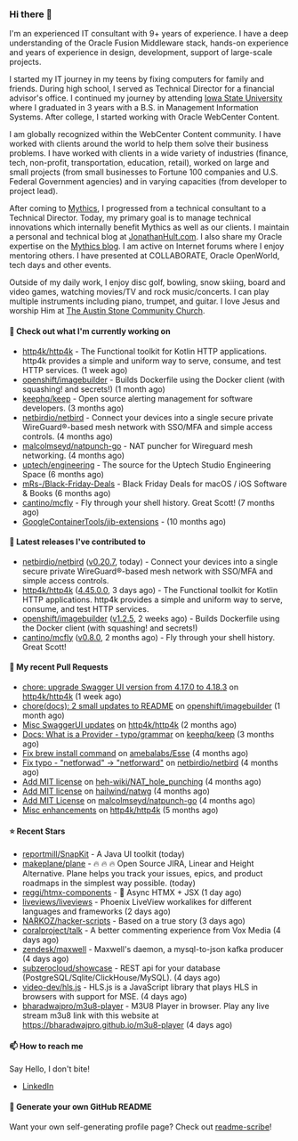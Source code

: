 ### Hi there 👋

I'm an experienced IT consultant with 9+ years of experience. I have a deep understanding of the Oracle Fusion Middleware stack, hands-on experience and years of experience in design, development, support of large-scale projects.

I started my IT journey in my teens by fixing computers for family and friends. During high school, I served as Technical Director for a financial advisor's office. I continued my journey by attending [Iowa State University](iastate.edu) where I graduated in 3 years with a B.S. in Management Information Systems. After college, I started working with Oracle WebCenter Content.

I am globally recognized within the WebCenter Content community. I have worked with clients around the world to help them solve their business problems. I have worked with clients in a wide variety of industries (finance, tech, non-profit, transportation, education, retail), worked on large and small projects (from small businesses to Fortune 100 companies and U.S. Federal Government agencies) and in varying capacities (from developer to project lead).

After coming to [Mythics](https://www.mythics.com/), I progressed from a technical consultant to a Technical Director. Today, my primary goal is to manage technical innovations which internally benefit Mythics as well as our clients. I maintain a personal and technical blog at [JonathanHult.com](https://jonathanhult.com). I also share my Oracle expertise on the [Mythics blog](https://www.mythics.com/about/blog/). I am active on Internet forums where I enjoy mentoring others. I have presented at COLLABORATE, Oracle OpenWorld, tech days and other events.

Outside of my daily work, I enjoy disc golf, bowling, snow skiing, board and video games, watching movies/TV and rock music/concerts. I can play multiple instruments including piano, trumpet, and guitar. I love Jesus and worship Him at [The Austin Stone Community Church](https://austinstone.org/).

#### 👷 Check out what I'm currently working on

- [http4k/http4k](https://github.com/http4k/http4k) - The Functional toolkit for Kotlin HTTP applications. http4k provides a simple and uniform way to serve, consume, and test HTTP services. (1 week ago)
- [openshift/imagebuilder](https://github.com/openshift/imagebuilder) - Builds Dockerfile using the Docker client (with squashing! and secrets!) (1 month ago)
- [keephq/keep](https://github.com/keephq/keep) - Open source alerting management for software developers. (3 months ago)
- [netbirdio/netbird](https://github.com/netbirdio/netbird) - Connect your devices into a single secure private WireGuard®-based mesh network with SSO/MFA and simple access controls. (4 months ago)
- [malcolmseyd/natpunch-go](https://github.com/malcolmseyd/natpunch-go) - NAT puncher for Wireguard mesh networking. (4 months ago)
- [uptech/engineering](https://github.com/uptech/engineering) - The source for the Uptech Studio Engineering Space (6 months ago)
- [mRs-/Black-Friday-Deals](https://github.com/mRs-/Black-Friday-Deals) - Black Friday Deals for macOS / iOS Software &amp; Books (6 months ago)
- [cantino/mcfly](https://github.com/cantino/mcfly) - Fly through your shell history. Great Scott! (7 months ago)
- [GoogleContainerTools/jib-extensions](https://github.com/GoogleContainerTools/jib-extensions) -  (10 months ago)

#### 🔭 Latest releases I've contributed to

- [netbirdio/netbird](https://github.com/netbirdio/netbird) ([v0.20.7](https://github.com/netbirdio/netbird/releases/tag/v0.20.7), today) - Connect your devices into a single secure private WireGuard®-based mesh network with SSO/MFA and simple access controls.
- [http4k/http4k](https://github.com/http4k/http4k) ([4.45.0.0](https://github.com/http4k/http4k/releases/tag/4.45.0.0), 3 days ago) - The Functional toolkit for Kotlin HTTP applications. http4k provides a simple and uniform way to serve, consume, and test HTTP services.
- [openshift/imagebuilder](https://github.com/openshift/imagebuilder) ([v1.2.5](https://github.com/openshift/imagebuilder/releases/tag/v1.2.5), 2 weeks ago) - Builds Dockerfile using the Docker client (with squashing! and secrets!)
- [cantino/mcfly](https://github.com/cantino/mcfly) ([v0.8.0](https://github.com/cantino/mcfly/releases/tag/v0.8.0), 2 months ago) - Fly through your shell history. Great Scott!

#### 🔨 My recent Pull Requests

- [chore: upgrade Swagger UI version from 4.17.0 to 4.18.3](https://github.com/http4k/http4k/pull/903) on [http4k/http4k](https://github.com/http4k/http4k) (1 week ago)
- [chore(docs): 2 small updates to README](https://github.com/openshift/imagebuilder/pull/253) on [openshift/imagebuilder](https://github.com/openshift/imagebuilder) (1 month ago)
- [Misc SwaggerUI updates](https://github.com/http4k/http4k/pull/864) on [http4k/http4k](https://github.com/http4k/http4k) (2 months ago)
- [Docs: What is a Provider - typo/grammar](https://github.com/keephq/keep/pull/44) on [keephq/keep](https://github.com/keephq/keep) (3 months ago)
- [Fix brew install command](https://github.com/amebalabs/Esse/pull/18) on [amebalabs/Esse](https://github.com/amebalabs/Esse) (4 months ago)
- [Fix typo - &#34;netforwad&#34; -&gt; &#34;netforward&#34;](https://github.com/netbirdio/netbird/pull/647) on [netbirdio/netbird](https://github.com/netbirdio/netbird) (4 months ago)
- [Add MIT license](https://github.com/heh-wiki/NAT_hole_punching/pull/3) on [heh-wiki/NAT_hole_punching](https://github.com/heh-wiki/NAT_hole_punching) (4 months ago)
- [Add MIT license](https://github.com/hailwind/natwg/pull/1) on [hailwind/natwg](https://github.com/hailwind/natwg) (4 months ago)
- [Add MIT License](https://github.com/malcolmseyd/natpunch-go/pull/10) on [malcolmseyd/natpunch-go](https://github.com/malcolmseyd/natpunch-go) (4 months ago)
- [Misc enhancements](https://github.com/http4k/http4k/pull/836) on [http4k/http4k](https://github.com/http4k/http4k) (5 months ago)

#### ⭐ Recent Stars

- [reportmill/SnapKit](https://github.com/reportmill/SnapKit) - A Java UI toolkit (today)
- [makeplane/plane](https://github.com/makeplane/plane) - 🔥 🔥 🔥 Open Source JIRA, Linear and Height Alternative. Plane helps you track your issues, epics, and product roadmaps in the simplest way possible. (today)
- [reggi/htmx-components](https://github.com/reggi/htmx-components) - 🧩 Async HTMX &#43; JSX (1 day ago)
- [liveviews/liveviews](https://github.com/liveviews/liveviews) - Phoenix LiveView workalikes for different languages and frameworks (2 days ago)
- [NARKOZ/hacker-scripts](https://github.com/NARKOZ/hacker-scripts) - Based on a true story (3 days ago)
- [coralproject/talk](https://github.com/coralproject/talk) - A better commenting experience from Vox Media (4 days ago)
- [zendesk/maxwell](https://github.com/zendesk/maxwell) - Maxwell&#39;s daemon, a mysql-to-json kafka producer (4 days ago)
- [subzerocloud/showcase](https://github.com/subzerocloud/showcase) - REST api for your database (PostgreSQL/Sqlite/ClickHouse/MySQL). (4 days ago)
- [video-dev/hls.js](https://github.com/video-dev/hls.js) - HLS.js is a JavaScript library that plays HLS in browsers with support for MSE. (4 days ago)
- [bharadwajpro/m3u8-player](https://github.com/bharadwajpro/m3u8-player) - M3U8 Player in browser. Play any live stream m3u8 link with this website at https://bharadwajpro.github.io/m3u8-player (4 days ago)

#### 📫 How to reach me

Say Hello, I don't bite!

- [LinkedIn](https://www.linkedin.com/in/jonathanhult)

#### 📖 Generate your own GitHub README

Want your own self-generating profile page? Check out [readme-scribe](https://github.com/muesli/readme-scribe)!
